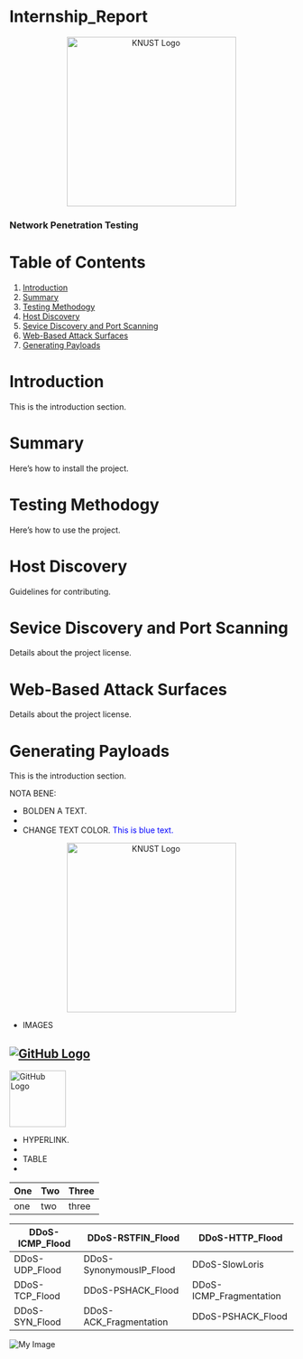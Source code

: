# Internship_Report

<p align="center">
  <img src="https://d1yjjnpx0p53s8.cloudfront.net/styles/logo-thumbnail/s3/032019/untitled-1_245.png?PZfG4BZ0MhiFothT02x6wcPjPrqeJsUK&itok=ye6EVwSc" alt="KNUST Logo" width="300"/>
</p>

### Network Penetration Testing

# Table of Contents
1. [Introduction](#introduction)
2. [Summary](#summary)
3. [Testing Methodogy](#TestingMethodogy)
4. [Host Discovery](#HostDiscovery)
5. [Sevice Discovery and Port Scanning](#SeviceDiscoveryandPortScanning)
6. [Web-Based Attack Surfaces](#Web-BasedAttackSurfaces)
7. [Generating Payloads](#GeneratingPayloads)

# Introduction
This is the introduction section.

# Summary
Here’s how to install the project.

# Testing Methodogy
Here’s how to use the project.

# Host Discovery
Guidelines for contributing.

# Sevice Discovery and Port Scanning
Details about the project license.

# Web-Based Attack Surfaces
Details about the project license.

# Generating Payloads
This is the introduction section.

NOTA BENE:
- BOLDEN A TEXT.
- 
- CHANGE TEXT COLOR.
<span style="color: blue;">This is blue text.</span>




<p align="center">
  <img src="https://www.brandsoftheworld.com/logo/knust-kwame-nkrumah-university-of-science-technology?original=1" alt="KNUST Logo" width="300"/>
</p>

- IMAGES
## [![GitHub Logo](https://github.githubassets.com/images/modules/logos_page/GitHub-Mark.png)](https://github.com)
<a href="https://github.com">
  <img src="https://github.githubassets.com/images/modules/logos_page/GitHub-Mark.png" alt="GitHub Logo" width="100" height="100">
</a>

- HYPERLINK.
- 
- TABLE
- 
| One | Two | Three |
|-----|-----|-------|
| one | two | three |



| DDoS-ICMP_Flood     | DDoS-RSTFIN_Flood         | DDoS-HTTP_Flood       |
|---------------------|---------------------------|-----------------------|
| DDoS-UDP_Flood      | DDoS-SynonymousIP_Flood    | DDoS-SlowLoris        |
| DDoS-TCP_Flood      | DDoS-PSHACK_Flood          | DDoS-ICMP_Fragmentation|
| DDoS-SYN_Flood      | DDoS-ACK_Fragmentation     | DDoS-PSHACK_Flood      |





![My Image](https://github.com/your-username/your-repo-name/blob/main/images/my-image.png)
